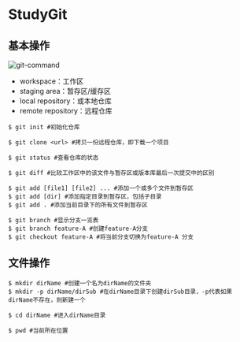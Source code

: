 # StudyGit

## 基本操作

![git-command](C:\Users\MayZoohow\Desktop\git-command.jpg)

- workspace：工作区
- staging area：暂存区/缓存区
- local repository：或本地仓库
- remote repository：远程仓库

```
$ git init #初始化仓库

$ git clone <url> #拷贝一份远程仓库，即下载一个项目

$ git status #查看仓库的状态

$ git diff #比较工作区中的该文件与暂存区或版本库最后一次提交中的区别

$ git add [file1] [file2] ... #添加一个或多个文件到暂存区
$ git add [dir] #添加指定目录到暂存区，包括子目录
$ git add . #添加当前目录下的所有文件到暂存区

$ git branch #显示分支一览表
$ git branch feature-A #创建feature-A分支
$ git checkout feature-A #将当前分支切换为feature-A 分支
```



## 文件操作

```
$ mkdir dirName #创建一个名为dirName的文件夹
$ mkdir -p dirName/dirSub #在dirName目录下创建dirSub目录，-p代表如果dirName不存在，则新建一个

$ cd dirName #进入dirName目录

$ pwd #当前所在位置
```

